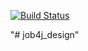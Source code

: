 [![Build Status](https://travis-ci.org/BBergsJ/job4j_design.svg?branch=master)](https://travis-ci.org/BBergsJ/job4j_design)

"# job4j_design" 
